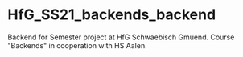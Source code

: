 # HfG_SS21_backends_backend
Backend for Semester project at HfG Schwaebisch Gmuend.
Course "Backends" in cooperation with HS Aalen.
